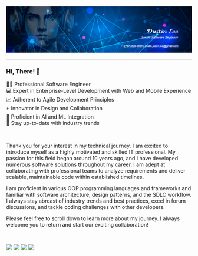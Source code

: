 <p align="center">
<img src="assets/banner-beta.jpg" />
</p>

<hr />

### Hi, There! 👋

👨‍💻 Professional Software Engineer <br />
💻 Expert in Enterprise-Level Development with Web and Mobile Experience <br />
📈 Adherent to Agile Development Principles <br />
⚡ Innovator in Design and Collaboration <br />
🤖 Proficient in AI and ML Integration<br />
🎯 Stay up-to-date with industry trends <br />

<br />

<p>Thank you for your interest in my technical journey. I am excited to introduce myself as a highly motivated and skilled IT professional. My passion for this field began around 10 years ago, and I have developed numerous software solutions throughout my career. I am adept at collaborating with professional teams to analyze requirements and deliver scalable, maintainable code within established timelines.</p>

<p>I am proficient in various OOP programming languages and frameworks and familiar with software architecture, design patterns, and the SDLC workflow. I always stay abreast of industry trends and best practices, excel in forum discussions, and tackle coding challenges with other developers.</p>

<p>Please feel free to scroll down to learn more about my journey. I always welcome you to return and start our exciting collaboration!</p>

<br />

<a href="https://www.linkedin.com/in/dustin-lee-0431b235" target="_blank"><img src="https://img.shields.io/badge/LinkedIn-0077B5?style=for-the-badge&logo=linkedin&logoColor=white" target="_blank"></a>
<a href="https://github.com/azuresphere7" target="_blank"><img src="https://img.shields.io/badge/GitHub-100000?style=for-the-badge&logo=github&logoColor=white" target="_blank"></a>
<a href="https://azuresphere.dev" target="_blank"><img src="https://img.shields.io/badge/Website-00AA00?style=for-the-badge&logo=powerpages&logoColor=white" target="_blank"></a>
<a href = "mailto:dustin.jason.lee@gmail.com"><img src="https://img.shields.io/badge/-Gmail-E4405F?style=for-the-badge&logo=gmail&logoColor=white" target="_blank"></a>
